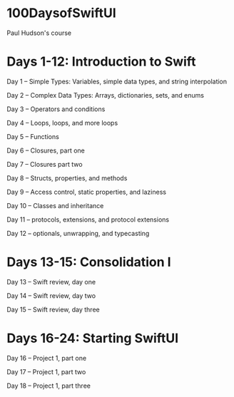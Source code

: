 # 100DaysofSwiftUI
Paul Hudson's course

# Days 1-12: Introduction to Swift

Day 1 – Simple Types: Variables, simple data types, and string interpolation

Day 2 – Complex Data Types: Arrays, dictionaries, sets, and enums

Day 3 – Operators and conditions

Day 4 – Loops, loops, and more loops

Day 5 – Functions

Day 6 – Closures, part one

Day 7 – Closures part two

Day 8 – Structs, properties, and methods

Day 9 – Access control, static properties, and laziness

Day 10 – Classes and inheritance

Day 11 – protocols, extensions, and protocol extensions

Day 12 – optionals, unwrapping, and typecasting
 

# Days 13-15: Consolidation I

Day 13 – Swift review, day one

Day 14 – Swift review, day two

Day 15 – Swift review, day three

# Days 16-24: Starting SwiftUI

Day 16 – Project 1, part one

Day 17 – Project 1, part two

Day 18 – Project 1, part three

